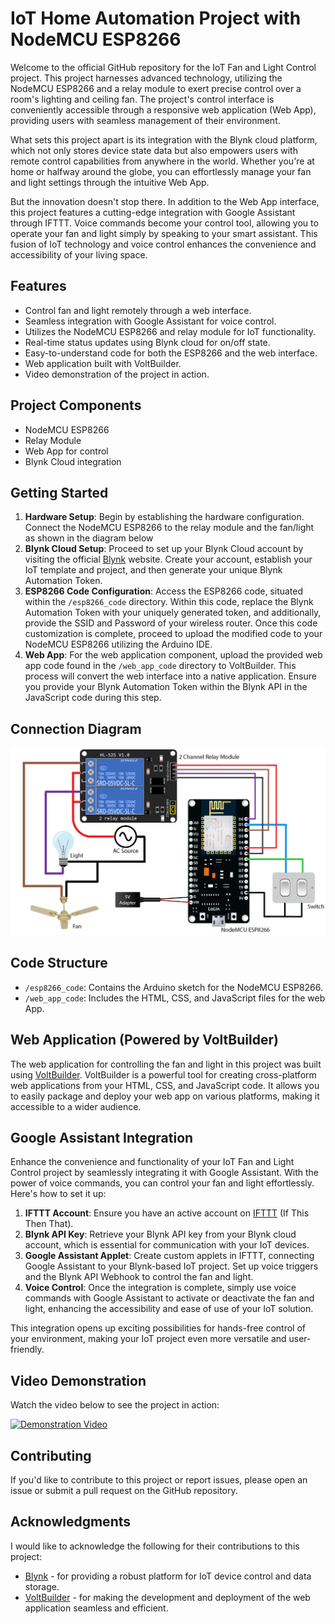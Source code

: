 # IoT Home Automation Project with NodeMCU ESP8266
    
<p>Welcome to the official GitHub repository for the IoT Fan and Light Control project. This project harnesses advanced technology, utilizing the NodeMCU ESP8266 and a relay module to exert precise control over a room's lighting and ceiling fan. The project's control interface is conveniently accessible through a responsive web application (Web App), providing users with seamless management of their environment.</p>

<p>What sets this project apart is its integration with the Blynk cloud platform, which not only stores device state data but also empowers users with remote control capabilities from anywhere in the world. Whether you're at home or halfway around the globe, you can effortlessly manage your fan and light settings through the intuitive Web App.</p>

<p>But the innovation doesn't stop there. In addition to the Web App interface, this project features a cutting-edge integration with Google Assistant through IFTTT. Voice commands become your control tool, allowing you to operate your fan and light simply by speaking to your smart assistant. This fusion of IoT technology and voice control enhances the convenience and accessibility of your living space.</p>

<h2>Features</h2>
<ul>
    <li>Control fan and light remotely through a web interface.</li>
    <li>Seamless integration with Google Assistant for voice control.</li>
    <li>Utilizes the NodeMCU ESP8266 and relay module for IoT functionality.</li>
    <li>Real-time status updates using Blynk cloud for on/off state.</li>
    <li>Easy-to-understand code for both the ESP8266 and the web interface.</li>
    <li>Web application built with VoltBuilder.</li>
    <li>Video demonstration of the project in action.</li>
</ul>

<h2>Project Components</h2>
<ul>
    <li>NodeMCU ESP8266</li>
    <li>Relay Module</li>
    <li>Web App for control</li>
    <li>Blynk Cloud integration</li>
</ul>

<h2>Getting Started</h2>
<ol>
    <li><strong>Hardware Setup</strong>: Begin by establishing the hardware configuration. Connect the NodeMCU ESP8266 to the relay module and the fan/light as shown in the diagram below</li>
    <li><strong>Blynk Cloud Setup</strong>: Proceed to set up your Blynk Cloud account by visiting the official <a href="https://www.blynk.io/" target="_blank">Blynk</a> website. Create your account, establish your IoT template and project, and then generate your unique Blynk Automation Token.</li>
    <li><strong>ESP8266 Code Configuration</strong>: Access the ESP8266 code, situated within the <code>/esp8266_code</code> directory. Within this code, replace the Blynk Automation Token with your uniquely generated token, and additionally, provide the SSID and Password of your wireless router. Once this code customization is complete, proceed to upload the modified code to your NodeMCU ESP8266 utilizing the Arduino IDE.</li>
    <li><strong>Web App</strong>: For the web application component, upload the provided web app code found in the <code>/web_app_code</code> directory to VoltBuilder. This process will convert the web interface into a native application. Ensure you provide your Blynk Automation Token within the Blynk API in the JavaScript code during this step.</li>
</ol>

<h2>Connection Diagram</h2>
<img src="connection_diagram.png" alt="Connection Diagram">

<h2>Code Structure</h2>
<ul>
    <li><code>/esp8266_code</code>: Contains the Arduino sketch for the NodeMCU ESP8266.</li>
    <li><code>/web_app_code</code>: Includes the HTML, CSS, and JavaScript files for the web App.</li>
</ul>

<h2>Web Application (Powered by VoltBuilder)</h2>
<p>The web application for controlling the fan and light in this project was built using <a href="https://volt.build/" target="_blank">VoltBuilder</a>. VoltBuilder is a powerful tool for creating cross-platform web applications from your HTML, CSS, and JavaScript code. It allows you to easily package and deploy your web app on various platforms, making it accessible to a wider audience.</p>

<h2>Google Assistant Integration</h2>
<p>Enhance the convenience and functionality of your IoT Fan and Light Control project by seamlessly integrating it with Google Assistant. With the power of voice commands, you can control your fan and light effortlessly. Here's how to set it up:</p>

<ol>
    <li><strong>IFTTT Account</strong>: Ensure you have an active account on <a href="https://ifttt.com/" target="_blank">IFTTT</a> (If This Then That).</li>
    <li><strong>Blynk API Key</strong>: Retrieve your Blynk API key from your Blynk cloud account, which is essential for communication with your IoT devices.</li>
    <li><strong>Google Assistant Applet</strong>: Create custom applets in IFTTT, connecting Google Assistant to your Blynk-based IoT project. Set up voice triggers and the Blynk API Webhook to control the fan and light.</li>
    <li><strong>Voice Control</strong>: Once the integration is complete, simply use voice commands with Google Assistant to activate or deactivate the fan and light, enhancing the accessibility and ease of use of your IoT solution.</li>
</ol>

<p>This integration opens up exciting possibilities for hands-free control of your environment, making your IoT project even more versatile and user-friendly.</p>


<h2>Video Demonstration</h2>
<p>Watch the video below to see the project in action:</p>

[![Demonstration Video](https://img.youtube.com/vi/8VW1l3-9EXs/0.jpg)](https://www.youtube.com/shorts/8VW1l3-9EXs?feature=share)

<h2>Contributing</h2>
<p>If you'd like to contribute to this project or report issues, please open an issue or submit a pull request on the GitHub repository.</p>

<h2>Acknowledgments</h2>
<p>I would like to acknowledge the following for their contributions to this project:</p>
<ul>
    <li><a href="https://www.blynk.io/" target="_blank">Blynk</a> - for providing a robust platform for IoT device control and data storage.</li>
    <li><a href="https://volt.build/" target="_blank">VoltBuilder</a> - for making the development and deployment of the web application seamless and efficient.</li>
</ul>